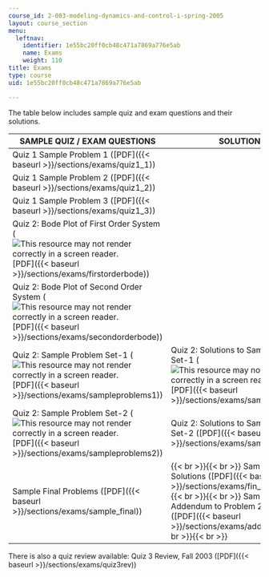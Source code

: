 ```yaml
---
course_id: 2-003-modeling-dynamics-and-control-i-spring-2005
layout: course_section
menu:
  leftnav:
    identifier: 1e55bc20ff0cb48c471a7869a776e5ab
    name: Exams
    weight: 110
title: Exams
type: course
uid: 1e55bc20ff0cb48c471a7869a776e5ab

---
```


The table below includes sample quiz and exam questions and their solutions.

| SAMPLE QUIZ / EXAM QUESTIONS | SOLUTIONS |
| --- | --- |
| Quiz 1 Sample Problem 1 ([PDF]({{< baseurl >}}/sections/exams/quiz1_1)) | &nbsp; |
| Quiz 1 Sample Problem 2 ([PDF]({{< baseurl >}}/sections/exams/quiz1_2)) | &nbsp; |
| Quiz 1 Sample Problem 3 ([PDF]({{< baseurl >}}/sections/exams/quiz1_3)) | &nbsp; |
| Quiz 2: Bode Plot of First Order System (![This resource may not render correctly in a screen reader.](/images/inacessible.gif)[PDF]({{< baseurl >}}/sections/exams/firstorderbode)) | &nbsp; |
| Quiz 2: Bode Plot of Second Order System (![This resource may not render correctly in a screen reader.](/images/inacessible.gif)[PDF]({{< baseurl >}}/sections/exams/secondorderbode)) | &nbsp; |
| Quiz 2: Sample Problem Set-1 (![This resource may not render correctly in a screen reader.](/images/inacessible.gif)[PDF]({{< baseurl >}}/sections/exams/sampleproblems1)) | Quiz 2: Solutions to Sample Problem Set-1 (![This resource may not render correctly in a screen reader.](/images/inacessible.gif)[PDF]({{< baseurl >}}/sections/exams/sample1)) |
| Quiz 2: Sample Problem Set-2 (![This resource may not render correctly in a screen reader.](/images/inacessible.gif)[PDF]({{< baseurl >}}/sections/exams/sampleproblems2)) | Quiz 2: Solutions to Sample Problem Set-2 ([PDF]({{< baseurl >}}/sections/exams/sample2)) |
| Sample Final Problems ([PDF]({{< baseurl >}}/sections/exams/sample_final)) |  {{< br >}}{{< br >}} Sample Final: Solutions ([PDF]({{< baseurl >}}/sections/exams/fin_sample_soln)) {{< br >}}{{< br >}} Sample Final : Addendum to Problem 2's Solution ([PDF]({{< baseurl >}}/sections/exams/addendum2)) {{< br >}}{{< br >}}  

There is also a quiz review available: Quiz 3 Review, Fall 2003 ([PDF]({{< baseurl >}}/sections/exams/quiz3rev))